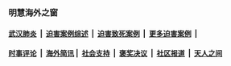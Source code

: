 
### 明慧海外之窗

####  [武汉肺炎](indexes/365.md?t=07170800) &nbsp;|&nbsp;  [迫害案例综述](indexes/328.md?t=07170800) &nbsp;|&nbsp; [迫害致死案例](indexes/277.md?t=07170800)  &nbsp;|&nbsp; [更多迫害案例](indexes/81.md?t=07170800)  &nbsp;|&nbsp; 
####  [时事评论](indexes/19.md?t=07170800) &nbsp;|&nbsp; [海外简讯](indexes/245.md?t=07170800)&nbsp;|&nbsp;  [社会支持](indexes/140.md?t=07170800) &nbsp;|&nbsp; [褒奖决议](indexes/282.md?t=07170800) &nbsp;|&nbsp; [社区报道](indexes/91.md?t=07170800)  &nbsp;|&nbsp; [天人之间](indexes/78.md?t=07170800) 

